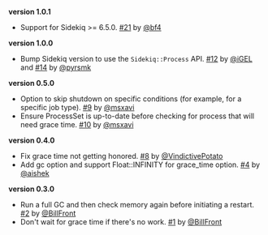 **version 1.0.1**
- Support for Sidekiq >= 6.5.0. [#21] by [@bf4]

**version 1.0.0**
- Bump Sidekiq version to use the `Sidekiq::Process` API. [#12] by [@iGEL] and [#14] by [@pyrsmk]

**version 0.5.0**
- Option to skip shutdown on specific conditions (for example, for a specific job type). [#9] by [@msxavi]
- Ensure ProcessSet is up-to-date before checking for process that will need grace time. [#10] by [@msxavi]

**version 0.4.0**
- Fix grace time not getting honored. [#8] by [@VindictivePotato]
- Add gc option and support Float::INFINITY for grace_time option. [#4] by [@aishek]

**version 0.3.0**
- Run a full GC and then check memory again before initiating a restart. [#2] by [@BillFront]
- Don't wait for grace time if there's no work. [#1] by [@BillFront]

<!-- REFERENCES -->

[#1]: https://github.com/klaxit/sidekiq-worker-killer/pull/1
[#2]: https://github.com/klaxit/sidekiq-worker-killer/pull/2
[#4]: https://github.com/klaxit/sidekiq-worker-killer/pull/4
[#8]: https://github.com/klaxit/sidekiq-worker-killer/pull/8
[#9]: https://github.com/klaxit/sidekiq-worker-killer/pull/9
[#10]: https://github.com/klaxit/sidekiq-worker-killer/pull/10
[#12]: https://github.com/klaxit/sidekiq-worker-killer/pull/12
[#14]: https://github.com/klaxit/sidekiq-worker-killer/pull/14
[#21]: https://github.com/klaxit/sidekiq-worker-killer/pull/21

[@aishek]: https://github.com/aishek
[@BillFront]: https://github.com/BillFront
[@iGEL]: https://github.com/iGEL
[@msxavi]: https://github.com/msxavi
[@pyrsmk]: https://github.com/pyrsmk
[@VindictivePotato]: https://github.com/VindictivePotato
[@bf4]: https://github.com/bf4